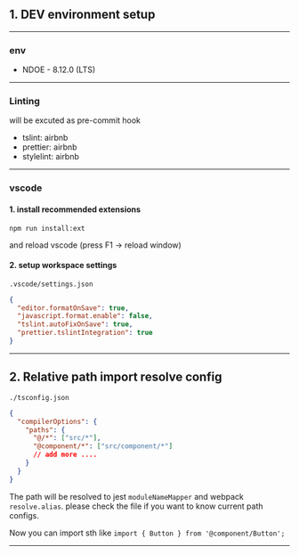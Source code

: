 ## 1. DEV environment setup

---

### env

- NDOE - 8.12.0 (LTS)

---

### Linting

will be excuted as pre-commit hook

- tslint: airbnb
- prettier: airbnb
- stylelint: airbnb

---

### vscode

#### 1. install recommended extensions

`npm run install:ext`

and reload vscode (press F1 -> reload window)

#### 2. setup workspace settings

`.vscode/settings.json`

```json
{
  "editor.formatOnSave": true,
  "javascript.format.enable": false,
  "tslint.autoFixOnSave": true,
  "prettier.tslintIntegration": true
}
```

---

## 2. Relative path import resolve config

`./tsconfig.json`

```json
{
  "compilerOptions": {
    "paths": {
      "@/*": ["src/*"],
      "@component/*": ["src/component/*"]
      // add more ....
    }
  }
}
```

The path will be resolved to jest `moduleNameMapper` and webpack `resolve.alias`. please check the file if you want to know current path configs.

Now you can import sth like `import { Button } from '@component/Button';`

---
